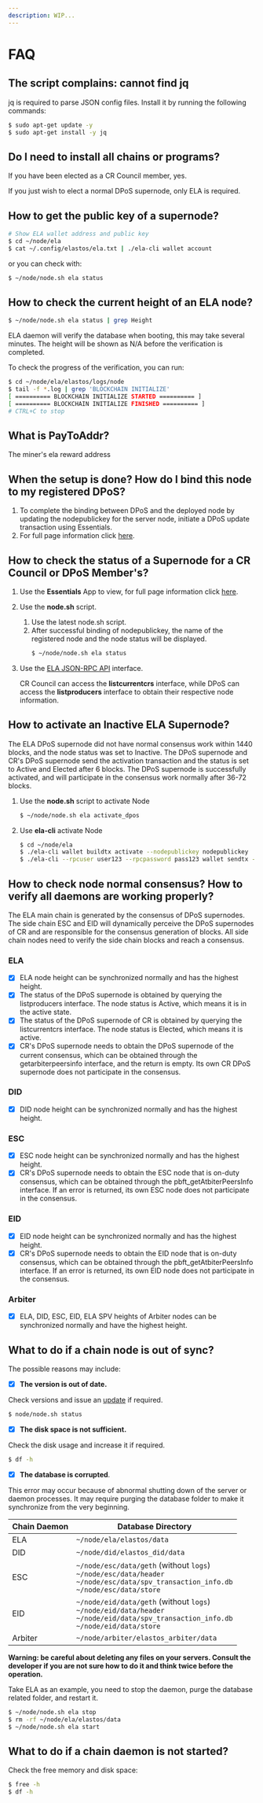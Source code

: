 ```yaml
---
description: WIP...
---
```


# FAQ

## The script complains: cannot find jq

jq is required to parse JSON config files. Install it by running the following commands:

```bash
$ sudo apt-get update -y
$ sudo apt-get install -y jq
```

## Do I need to install all chains or programs?

If you have been elected as a CR Council member, yes.

If you just wish to elect a normal DPoS supernode, only ELA is required.

## How to get the public key of a supernode?

```bash
# Show ELA wallet address and public key
$ cd ~/node/ela
$ cat ~/.config/elastos/ela.txt | ./ela-cli wallet account
```

or you can check with:

```bash
$ ~/node/node.sh ela status
```

## How to check the current height of an ELA node?

```bash
$ ~/node/node.sh ela status | grep Height
```

ELA daemon will verify the database when booting, this may take several minutes. The height will be shown as N/A before the verification is completed.

To check the progress of the verification, you can run:

```bash
$ cd ~/node/ela/elastos/logs/node
$ tail -f *.log | grep 'BLOCKCHAIN INITIALIZE'
[ ========== BLOCKCHAIN INITIALIZE STARTED ========== ]
[ ========== BLOCKCHAIN INITIALIZE FINISHED ========== ]
# CTRL+C to stop
```

## What is PayToAddr?

The miner's ela reward address

## When the setup is done? How do I bind this node to my registered DPoS?

1. To complete the binding between DPoS and the deployed node by updating the nodepublickey for the server node, initiate a DPoS update transaction using Essentials.
2. For full page information click [here](https://www.figma.com/file/JTMd7qytToVaOk2VzwOOcE/Elastos-Essentials).

## How to check the status of a Supernode for a CR Council or DPoS Member's?

1. Use the **Essentials** App to view, for full page information click [here](https://www.figma.com/file/JTMd7qytToVaOk2VzwOOcE/Elastos-Essentials).

2. Use the **node.sh** script.
   1. Use the latest node.sh script.
   2. After successful binding of nodepublickey, the name of the registered node and the node status will be displayed.
       ```bash
       $ ~/node/node.sh ela status
       ```

3. Use the [ELA JSON-RPC API](https://github.com/elastos/Elastos.ELA/blob/master/docs/jsonrpc_apis.md) interface.

   CR Council can access the **listcurrentcrs** interface, while DPoS can access the **listproducers** interface to obtain their respective node information.

## How to activate an Inactive ELA Supernode?

The ELA DPoS supernode did not have normal consensus work within 1440 blocks, and the node status was set to Inactive. The DPoS supernode and CR's DPoS supernode send the activation transaction and the status is set to Active and Elected after 6 blocks. The DPoS supernode is successfully activated, and will participate in the consensus work normally after 36-72 blocks.

1. Use the **node.sh** script to activate Node

    ```bash
    $ ~/node/node.sh ela activate_dpos
    ```

2. Use **ela-cli** activate Node

    ```bash
    $ cd ~/node/ela
    $ ./ela-cli wallet buildtx activate --nodepublickey nodepublickey
    $ ./ela-cli --rpcuser user123 --rpcpassword pass123 wallet sendtx -f ready_to_send.txn
    ```

## How to check node normal consensus? How to verify all daemons are working properly?

The ELA main chain is generated by the consensus of DPoS supernodes. The side chain ESC and EID will dynamically perceive the DPoS supernodes of CR and are responsible for the consensus generation of blocks. All side chain nodes need to verify the side chain blocks and reach a consensus.

### ELA

- [x] ELA node height can be synchronized normally and has the highest height.
- [x] The status of the DPoS supernode is obtained by querying the listproducers interface. The node status is Active, which means it is in the active state.
- [x] The status of the DPoS supernode of CR is obtained by querying the listcurrentcrs interface. The node status is Elected, which means it is active.
- [x] CR's DPoS supernode needs to obtain the DPoS supernode of the current consensus, which can be obtained through the getarbiterpeersinfo interface, and the return is empty. Its own CR DPoS supernode does not participate in the consensus.

### DID

- [x] DID node height can be synchronized normally and has the highest height.

### ESC

- [x] ESC node height can be synchronized normally and has the highest height.
- [x] CR's DPoS supernode needs to obtain the ESC node that is on-duty consensus, which can be obtained through the pbft_getAtbiterPeersInfo interface. If an error is returned, its own ESC node does not participate in the consensus.

### EID

- [x] EID node height can be synchronized normally and has the highest height.
- [x] CR's DPoS supernode needs to obtain the EID node that is on-duty consensus, which can be obtained through the pbft_getAtbiterPeersInfo interface. If an error is returned, its own EID node does not participate in the consensus.

### Arbiter

- [x] ELA, DID, ESC, EID, ELA SPV heights of Arbiter nodes can be synchronized normally and have the highest height.

## What to do if a chain node is out of sync?

The possible reasons may include:

- [x] **The version is out of date.**

Check versions and issue an [update](../step-by-step-setup/updating-programs.md) if required.

```bash
$ node/node.sh status
```

- [x] **The disk space is not sufficient.**

Check the disk usage and increase it if required.

```bash
$ df -h
```

- [x] **The database is corrupted**.

This error may occur because of abnormal shutting down of the server or daemon processes. It may require purging the database folder to make it synchronize from the very beginning.

| Chain Daemon | Database Directory                                           |
| ------------ | ------------------------------------------------------------ |
| ELA          | `~/node/ela/elastos/data`                                    |
| DID          | `~/node/did/elastos_did/data`                                |
| ESC          | `~/node/esc/data/geth` (without `logs`)<br/>`~/node/esc/data/header`<br/>`~/node/esc/data/spv_transaction_info.db`<br/>`~/node/esc/data/store` |
| EID          | `~/node/eid/data/geth` (without `logs`)<br/>`~/node/eid/data/header`<br/>`~/node/eid/data/spv_transaction_info.db`<br/>`~/node/eid/data/store` |
| Arbiter      | `~/node/arbiter/elastos_arbiter/data`                        |

**Warning: be careful about deleting any files on your servers. Consult the developer if you are not sure how to do it and think twice before the operation.**

Take ELA as an example, you need to stop the daemon, purge the database related folder, and restart it.

```bash
$ ~/node/node.sh ela stop
$ rm -rf ~/node/ela/elastos/data
$ ~/node/node.sh ela start
```

## What to do if a chain daemon is not started?

Check the free memory and disk space:

```bash
$ free -h
$ df -h
```

